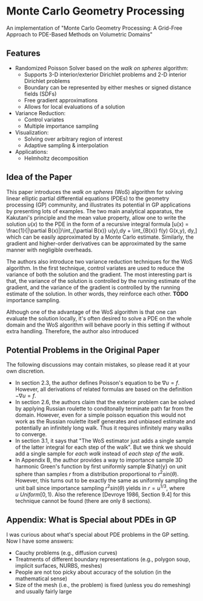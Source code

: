 # Monte Carlo Geometry Processing
An implementation of "Monte Carlo Geometry Processing: A Grid-Free Approach to PDE-Based Methods on Volumetric Domains"

## Features
- Randomized Poisson Solver based on the *walk on spheres* algorithm:
  - Supports 3-D interior/exterior Dirichlet problems and 2-D interior Dirichlet problems
  - Boundary can be represented by either meshes or signed distance fields (SDFs)
  - Free gradient approximations
  - Allows for local evaluations of a solution
- Variance Reduction:
  - Control variates
  - Multiple importance sampling
- Visualization:
  - Solving over arbitrary region of interest
  - Adaptive sampling & interpolation
- Applications:
  - Helmholtz decomposition


## Idea of the Paper
This paper introduces the _walk on spheres_ (WoS) algorithm for solving linear elliptic partial differential equations (PDEs) to the geometry processing (GP) community, and illustrates its potential in GP applications by presenting lots of examples. The two main analytical apparatus, the Kakutani's principle and the mean value property, allow one to write the solution $u(x)$ to the PDE in the form of a recursive integral formula
\[u(x) = \frac{1}{|\partial B(x)|}\int_{\partial B(x)} u(y)\,dy + \int_{B(x)} f(y) G(x,y)\, dy,\] which can be easily approximated by a Monte Carlo estimate. Similarly, the gradient and higher-order derivatives can be approximated by the same manner with negligible overheads. 

The authors also introduce two variance reduction techniques for the WoS algorithm. In the first technique, control variates are used to reduce the variance of both the solution and the gradient. The most interesting part is that, the variance of the solution is controlled by the running estimate of the gradient, and the variance of the gradient is controlled by the running estimate of the solution. In other words, they reinforce each other. __TODO__ importance sampling. 

Although one of the advantage of the WoS algorithm is that one can evaluate the solution locally, it's often desired to solve a PDE on the whole domain and the WoS algorithm will behave poorly in this setting if without extra handling. Therefore, the author also introduced 


## Potential Problems in the Original Paper
The following discussions may contain mistakes, so please read it at your own discretion.
- In section 2.3, the author defines Poisson's equation to be $\nabla u = f$. However, all derivations of related formulas are based on the definition $-\nabla u = f$.
- In section 2.6, the authors claim that the exterior problem can be solved by applying Russian roulette to conditonally terminate path far from the domain. However, even for a simple poisson equation this would not work as the Russian roulette itself generates and unbiased estimate and potentially an infinitely long walk. Thus it requires infinitely many walks to converge.
- In section 3.1, it says that "The WoS estimator just adds a single sample of the latter integral
for each step of the walk". But we think we should add a single sample for *each walk* instead of *each step of the walk*.
- In Appendix B, the author provides a way to importance sample 3D harmonic Green's function by first uniformly sample $\hat{y}  on unit sphere than samples $r$ from a distribution proportional to $r^2sin(\theta)$. However, this turns out to be exactly the same as uniformly sampling the unit ball since importance sampling $r^2sin(\theta)$ yields in $r=u^{1/3}$, where $u ~ Uniform[0,1)$. Also the reference [Devroye 1986, Section 9.4] for this technique cannot be found (there are only 8 sections).

## Appendix: What is Special about PDEs in GP
I was curious about what's special about PDE problems in the GP setting. Now I have some answers:
- Cauchy problems (e.g., diffusion curves)
- Treatments of different boundary representations (e.g., polygon soup, implicit surfaces, NURBS, meshes)
- People are not too picky about accuracy of the solution (in the mathematical sense)
- Size of the mesh (i.e., the problem) is fixed (unless you do remeshing) and usually fairly large
